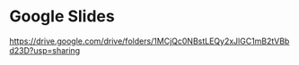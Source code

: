 # Google Slides
https://drive.google.com/drive/folders/1MCjQc0NBstLEQy2xJlGC1mB2tVBbd23D?usp=sharing
